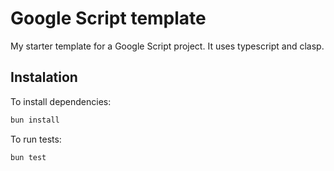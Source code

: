 # Google Script template

My starter template for a Google Script project.
It uses typescript and clasp.

## Instalation

To install dependencies:

```bash
bun install
```

To run tests:

```bash
bun test
```


